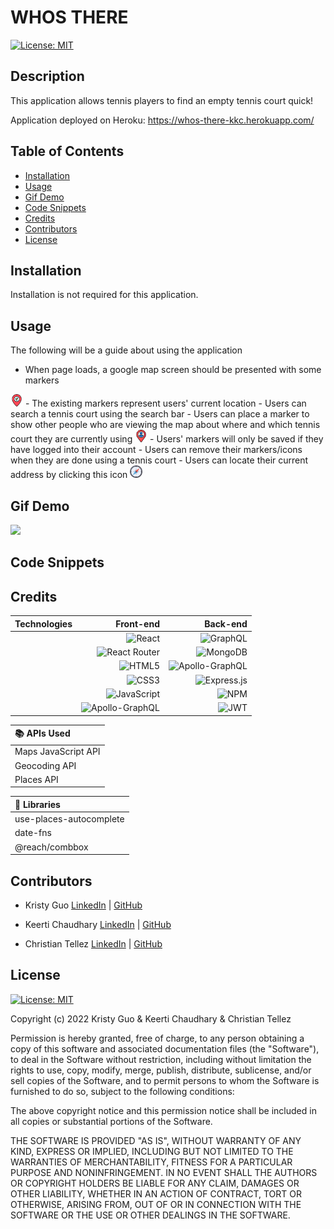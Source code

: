 # WHOS THERE
[![License: MIT](https://img.shields.io/badge/License-MIT-yellow.svg)](https://opensource.org/licenses/MIT)

## Description
This application allows tennis players to find an empty tennis court quick!

Application deployed on Heroku: https://whos-there-kkc.herokuapp.com/


## Table of Contents
* [Installation](#installation)
* [Usage](#usage)
* [Gif Demo](#gif-demo)
* [Code Snippets](#code-snippets)
* [Credits](#credits)
* [Contributors](#contributors)
* [License](#license)

## Installation
Installation is not required for this application. 


## Usage
The following will be a guide about using the application
- When page loads, a google map screen should be presented with some markers 
<img src="./client/public/images/003-direction.png" width=20px>
- The existing markers represent users' current location
- Users can search a tennis court using the search bar
- Users can place a marker to show other people who are viewing the map about where and which tennis court they are currently using
<img src="./client/public/images/002-placeholder.png" width=20px>
- Users' markers will only be saved if they have logged into their account
- Users can remove their markers/icons when they are done using a tennis court
- Users can locate their current address by clicking this icon 
<img src="./client/public/images/001-compass.png" width=20px></img>



## Gif Demo

<img src="./public/images/" width=900px>

## Code Snippets





## Credits

|  Technologies|Front-end|Back-end|
| -|-:| -:|
||![React](https://img.shields.io/badge/react-%2320232a.svg?style=for-the-badge&logo=react&logoColor=%2361DAFB)|![GraphQL](https://img.shields.io/badge/-GraphQL-E10098?style=for-the-badge&logo=graphql&logoColor=white)|
||![React Router](https://img.shields.io/badge/React_Router-CA4245?style=for-the-badge&logo=react-router&logoColor=white)|![MongoDB](https://img.shields.io/badge/MongoDB-%234ea94b.svg?style=for-the-badge&logo=mongodb&logoColor=white)|
||![HTML5](https://img.shields.io/badge/html5-%23E34F26.svg?style=for-the-badge&logo=html5&logoColor=white)|![Apollo-GraphQL](https://img.shields.io/badge/-ApolloGraphQL-311C87?style=for-the-badge&logo=apollo-graphql)
||![CSS3](https://img.shields.io/badge/css3-%231572B6.svg?style=for-the-badge&logo=css3&logoColor=white)|![Express.js](https://img.shields.io/badge/express.js-%23404d59.svg?style=for-the-badge&logo=express&logoColor=%2361DAFB)|
||![JavaScript](https://img.shields.io/badge/javascript-%23323330.svg?style=for-the-badge&logo=javascript&logoColor=%23F7DF1E)|![NPM](https://img.shields.io/badge/NPM-%23000000.svg?style=for-the-badge&logo=npm&logoColor=white)|
||![Apollo-GraphQL](https://img.shields.io/badge/-ApolloGraphQL-311C87?style=for-the-badge&logo=apollo-graphql)|![JWT](https://img.shields.io/badge/JWT-black?style=for-the-badge&logo=JSON%20web%20tokens)


| 📚 APIs Used|
| :------------- |
| Maps JavaScript API|
| Geocoding API|
| Places API|

|  📒 Libraries|
| :------------- |
| use-places-autocomplete | 
| date-fns|
| @reach/combbox|


## Contributors
* Kristy Guo [LinkedIn](www.linkedin.com/in/kristixxg) | [GitHub](https://github.com/kristixxg)

* Keerti Chaudhary [LinkedIn](https://www.linkedin.com/in/keerti-chaudhary-25331791/) | [GitHub](https://github.com/17keerti)

* Christian Tellez [LinkedIn](https://www.linkedin.com/in/) | [GitHub](https://github.com/)

## License
[![License: MIT](https://img.shields.io/badge/License-MIT-yellow.svg)](https://opensource.org/licenses/MIT)

Copyright (c) 2022 Kristy Guo & Keerti Chaudhary & Christian Tellez

Permission is hereby granted, free of charge, to any person obtaining a copy
of this software and associated documentation files (the "Software"), to deal
in the Software without restriction, including without limitation the rights
to use, copy, modify, merge, publish, distribute, sublicense, and/or sell
copies of the Software, and to permit persons to whom the Software is
furnished to do so, subject to the following conditions:

The above copyright notice and this permission notice shall be included in all
copies or substantial portions of the Software.

THE SOFTWARE IS PROVIDED "AS IS", WITHOUT WARRANTY OF ANY KIND, EXPRESS OR
IMPLIED, INCLUDING BUT NOT LIMITED TO THE WARRANTIES OF MERCHANTABILITY,
FITNESS FOR A PARTICULAR PURPOSE AND NONINFRINGEMENT. IN NO EVENT SHALL THE
AUTHORS OR COPYRIGHT HOLDERS BE LIABLE FOR ANY CLAIM, DAMAGES OR OTHER
LIABILITY, WHETHER IN AN ACTION OF CONTRACT, TORT OR OTHERWISE, ARISING FROM,
OUT OF OR IN CONNECTION WITH THE SOFTWARE OR THE USE OR OTHER DEALINGS IN THE
SOFTWARE.

